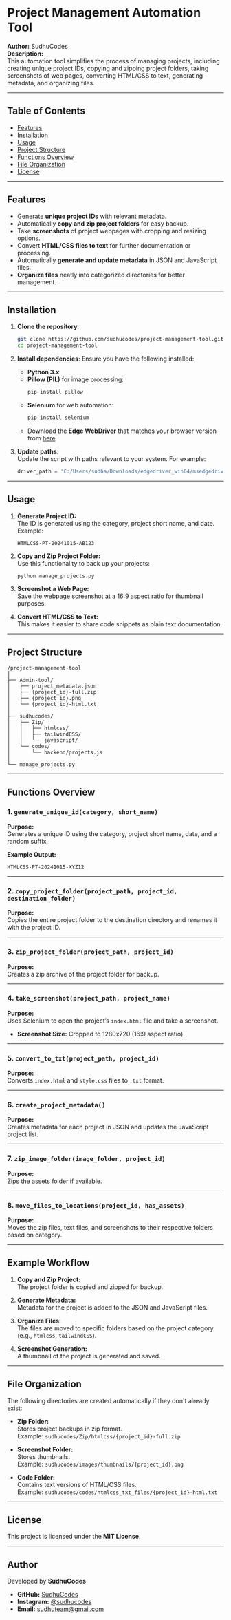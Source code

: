 # Project Management Automation Tool  

**Author:** SudhuCodes  
**Description:**  
This automation tool simplifies the process of managing projects, including creating unique project IDs, copying and zipping project folders, taking screenshots of web pages, converting HTML/CSS to text, generating metadata, and organizing files.

---

## Table of Contents  
- [Features](#features)  
- [Installation](#installation)  
- [Usage](#usage)  
- [Project Structure](#project-structure)  
- [Functions Overview](#functions-overview)  
- [File Organization](#file-organization)  
- [License](#license)  

---

## Features  
- Generate **unique project IDs** with relevant metadata.  
- Automatically **copy and zip project folders** for easy backup.  
- Take **screenshots** of project webpages with cropping and resizing options.  
- Convert **HTML/CSS files to text** for further documentation or processing.  
- Automatically **generate and update metadata** in JSON and JavaScript files.  
- **Organize files** neatly into categorized directories for better management.

---

## Installation  

1. **Clone the repository**:
   ```bash
   git clone https://github.com/sudhucodes/project-management-tool.git
   cd project-management-tool
   ```

2. **Install dependencies**:
   Ensure you have the following installed:
   - **Python 3.x**
   - **Pillow (PIL)** for image processing:  
     ```bash
     pip install pillow
     ```
   - **Selenium** for web automation:  
     ```bash
     pip install selenium
     ```
   - Download the **Edge WebDriver** that matches your browser version from [here](https://developer.microsoft.com/en-us/microsoft-edge/tools/webdriver/).

3. **Update paths**:  
   Update the script with paths relevant to your system. For example:
   ```python
   driver_path = 'C:/Users/sudha/Downloads/edgedriver_win64/msedgedriver.exe'
   ```

---

## Usage  

1. **Generate Project ID:**  
   The ID is generated using the category, project short name, and date. Example:
   ```
   HTMLCSS-PT-20241015-AB123
   ```

2. **Copy and Zip Project Folder:**  
   Use this functionality to back up your projects:
   ```bash
   python manage_projects.py
   ```

3. **Screenshot a Web Page:**  
   Save the webpage screenshot at a 16:9 aspect ratio for thumbnail purposes.

4. **Convert HTML/CSS to Text:**  
   This makes it easier to share code snippets as plain text documentation.

---

## Project Structure  
```
/project-management-tool
│
├── Admin-tool/
│   ├── project_metadata.json
│   ├── {project_id}-full.zip
│   ├── {project_id}.png
│   └── {project_id}-html.txt
│
├── sudhucodes/
│   ├── Zip/
│   │   ├── htmlcss/
│   │   ├── tailwindCSS/
│   │   └── javascript/
│   └── codes/
│       └── backend/projects.js
│
└── manage_projects.py
```

---

## Functions Overview  

### 1. `generate_unique_id(category, short_name)`  
**Purpose:**  
Generates a unique ID using the category, project short name, date, and a random suffix.  

**Example Output:**  
```
HTMLCSS-PT-20241015-XYZ12
```

---

### 2. `copy_project_folder(project_path, project_id, destination_folder)`  
**Purpose:**  
Copies the entire project folder to the destination directory and renames it with the project ID.

---

### 3. `zip_project_folder(project_path, project_id)`  
**Purpose:**  
Creates a zip archive of the project folder for backup.

---

### 4. `take_screenshot(project_path, project_name)`  
**Purpose:**  
Uses Selenium to open the project’s `index.html` file and take a screenshot.  
- **Screenshot Size:** Cropped to 1280x720 (16:9 aspect ratio).

---

### 5. `convert_to_txt(project_path, project_id)`  
**Purpose:**  
Converts `index.html` and `style.css` files to `.txt` format.

---

### 6. `create_project_metadata()`  
**Purpose:**  
Creates metadata for each project in JSON and updates the JavaScript project list.

---

### 7. `zip_image_folder(image_folder, project_id)`  
**Purpose:**  
Zips the assets folder if available.

---

### 8. `move_files_to_locations(project_id, has_assets)`  
**Purpose:**  
Moves the zip files, text files, and screenshots to their respective folders based on category.

---

## Example Workflow  

1. **Copy and Zip Project:**  
   The project folder is copied and zipped for backup.

2. **Generate Metadata:**  
   Metadata for the project is added to the JSON and JavaScript files.

3. **Organize Files:**  
   The files are moved to specific folders based on the project category (e.g., `htmlcss`, `tailwindCSS`).

4. **Screenshot Generation:**  
   A thumbnail of the project is generated and saved.

---

## File Organization  

The following directories are created automatically if they don't already exist:

- **Zip Folder:**  
  Stores project backups in zip format.  
  Example: `sudhucodes/Zip/htmlcss/{project_id}-full.zip`

- **Screenshot Folder:**  
  Stores thumbnails.  
  Example: `sudhucodes/images/thumbnails/{project_id}.png`

- **Code Folder:**  
  Contains text versions of HTML/CSS files.  
  Example: `sudhucodes/codes/htmlcss_txt_files/{project_id}-html.txt`

---

## License  
This project is licensed under the **MIT License**.  

---

## Author  
Developed by **SudhuCodes**  
- **GitHub:** [SudhuCodes](https://github.com/sudhucodes)  
- **Instagram:** [@sudhucodes](https://instagram.com/sudhucodes)  
- **Email:** sudhuteam@gmail.com